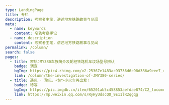 ```yaml
---
type: LandingPage
title: 专栏
description: 考察者主笔，讲述地方铁路故事与见闻
meta:
  - name: keywords
    content: 窄轨考察手记
  - name: description
    content: 考察者主笔，讲述地方铁路故事与见闻
permalink: /column/
search: false
pages:
  - title: 窄轨JMY380车族简介及朝杞铁路机车坟场型号辨认
    badge: 调查
    bgImg: https://pic4.zhimg.com/v2-25367e1483ac93736d6c98d336a9eee7_r.jpg
    link: /column/the-investigation-of-JMY380-series/
  - title: 遇见 · 豫见，<br>小火车再出发！
    badge: 特写
    bgImg: https://pic.imgdb.cn/item/65201ab5c458853aefdae874/C2_locomotive.jpg
    link: https://mp.weixin.qq.com/s/RyHyUdscQO_9E11lR2qgqg
---
```

